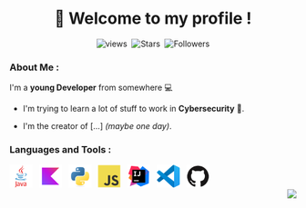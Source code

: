 <div align="center" id="header">
  <h1>👋 Welcome to my profile !</h1>
  <img src="https://komarev.com/ghpvc/?username=0Swardex&style=for-the-badge&color=000000" alt="views"/>
  <img/>
  <img src="https://img.shields.io/github/stars/0Swardex?style=for-the-badge&color=black" alt="Stars"/>
  <img/>
  <img src="https://img.shields.io/github/followers/0Swardex?style=for-the-badge&color=black" alt="Followers"/>
</div>
<div align="left" id="about-me">
  <h3>About Me :</h3>
  <p>I'm a <b>young Developer</b> from somewhere 💻</p>
  <ul>
    <li>
      <p>I'm trying to learn a lot of stuff to work in <b>Cybersecurity</b> 🔐.</p>
    </li>
    <li>
      <p>I'm the creator of [...] <i>(maybe one day)</i>.</p>
    </li>
  </ul>
</div>
<div>
  <h3>Languages and Tools :</h3>
  <img src="https://github.com/devicons/devicon/blob/master/icons/java/java-original-wordmark.svg" title="Java" alt="Java" width="40" height="40"/>&nbsp;
  <img/>
  <img src="https://github.com/devicons/devicon/blob/master/icons/kotlin/kotlin-original.svg" title="Kotlin" alt="Kotlin" width="40" height="40"/>&nbsp;
  <img/>
  <img src="https://github.com/devicons/devicon/blob/master/icons/python/python-original.svg" title="Python" alt="Python" width="40" height="40"/>&nbsp;
  <img/>
  <img src="https://github.com/devicons/devicon/blob/master/icons/javascript/javascript-original.svg" title="JavaScript" alt="JavaScript" width="40" height="40"/>&nbsp;
  <img/>
  <img src="https://github.com/devicons/devicon/blob/master/icons/intellij/intellij-original.svg" title="IntelIJ" alt="IntelIJ" width="40" height="40"/>&nbsp;
  <img/>
  <img src="https://github.com/devicons/devicon/blob/master/icons/vscode/vscode-original.svg" title="VsCode" alt="VsCode" width="40" height="40"/>&nbsp;
  <img/>
  <img src="https://github.com/devicons/devicon/blob/master/icons/github/github-original.svg" title="Github" alt="Github" width="40" height="40"/>&nbsp;
</div>
<a href="https://discord.com/users/353093219828891648">
  <img src="https://lanyard-profile-readme.vercel.app/api/353093219828891648?" align="right"/>
</a>


